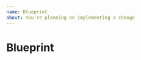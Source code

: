 ```yaml
---
name: Blueprint
about: You're planning on implementing a change
---
```


<!-- Thank you for contributing to osquery! -->

# Blueprint

<!--
There isn't a format for Blueprints so follow what makes sense for you.
-->
